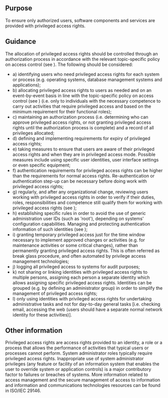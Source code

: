 ## Purpose
To  ensure  only  authorized  users,  software  components  and  services  are  provided  with  privileged access rights.
## Guidance
The allocation  of  privileged  access  rights  should  be  controlled  through  an  authorization  process  in accordance with the relevant topic-specific policy on access control (see ). The following should be considered:
- a) identifying  users  who  need  privileged  access  rights  for  each  system  or  process  (e.g.  operating systems, database management systems and applications);
- b) allocating privileged access rights to users as needed and on an event-by-event basis in line with the  topic-specific  policy  on  access  control  (see ) (i.e.  only  to  individuals  with  the  necessary competence  to  carry  out  activities  that  require  privileged  access  and  based  on  the  minimum requirement for their functional roles);
- c) maintaining an authorization process (i.e. determining who can approve privileged access rights, or not granting privileged access rights until the authorization process is complete) and a record of all privileges allocated;
- d) defining and implementing requirements for expiry of privileged access rights;
- e) taking measures to ensure that users are aware of their privileged access rights and when they are in privileged access mode. Possible measures include using specific user identities, user interface settings or even specific equipment;
- f) authentication requirements for privileged access rights can be higher than the requirements for normal access rights. Re-authentication or authentication step-up can be necessary before doing work with privileged access rights;
- g) regularly,  and  after  any  organizational  change,  reviewing  users  working  with  privileged  access rights in order to verify if their duties, roles, responsibilities and competence still qualify them for working with privileged access rights (see  );
- h) establishing specific rules in order to avoid the use of generic administration user IDs (such as 'root'), depending on systems' configuration capabilities. Managing and protecting authentication information of such identities (see  );
- i) granting temporary privileged access just for the time window necessary to implement approved changes  or  activities  (e.g.  for  maintenance  activities  or  some  critical  changes),  rather  than permanently granting privileged access rights. This is often referred as break glass procedure, and often automated by privilege access management technologies;
- j) logging all privileged access to systems for audit purposes;
- k) not sharing or linking identities with privileged access rights to multiple persons, assigning each person  a  separate  identity  which  allows  assigning  specific  privileged  access  rights.  Identities can be grouped (e.g. by defining an administrator group) in order to simplify the management of privileged access rights;
- l) only using identities with privileged access rights for undertaking administrative tasks and not for day-to-day general tasks [i.e. checking email, accessing the web (users should have a separate normal network identity for these activities)].
## Other information
Privileged access rights are access rights provided to an identity, a role or a process that allows the performance of activities that typical users or processes cannot perform. System administrator roles typically require privileged access rights.
Inappropriate use of system administrator privileges (any feature or facility of an information system that  enables  the  user  to  override  system  or  application  controls)  is  a  major  contributory  factor  to failures or breaches of systems.
More information related to access management and the secure management of access to information and information and communications technologies resources can be found in ISO/IEC 29146.
